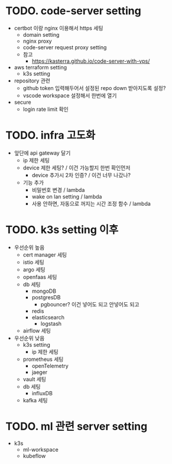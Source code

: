 # TODO. code-server setting

- certbot 이랑 nginx 이용해서 https 세팅
  - domain setting
  - nginx proxy
  - code-server request proxy setting
  - 참고
    - https://kasterra.github.io/code-server-with-vps/
- aws terraform setting
  - k3s setting
- repository 관련
  - github token 입력해두어서 설정된 repo down 받아지도록 설정?
  - vscode workspace 설정해서 한번에 열기
- secure
  - login rate limit 확인

# TODO. infra 고도화

- 앞단에 api gateway 달기
  - ip 제한 세팅
  - device 제한 세팅? / 이건 가능할지 한번 확인먼저
    - device 추가시 2차 인증? / 이건 너무 나갔나?
  - 기능 추가
    - 비밀번호 변경 / lambda
    - wake on lan setting / lambda
    - 사용 안하면, 자동으로 꺼지는 시간 조정 함수 / lambda

# TODO. k3s setting 이후

- 우선순위 높음
  - cert manager 세팅
  - istio 세팅
  - argo 세팅
  - openfaas 세팅
  - db 세팅
    - mongoDB
    - postgresDB
      - pgbouncer? 이건 넣어도 되고 안넣어도 되고
    - redis
    - elasticsearch
      - logstash
  - airflow 세팅
- 우선순위 낮음
  - k3s setting
    - ip 제한 세팅
  - prometheus 세팅
    - openTelemetry
    - jaeger
  - vault 세팅
  - db 세팅
    - influxDB
  - kafka 세팅

# TODO. ml 관련 server setting

- k3s
  - ml-workspace
  - kubeflow
